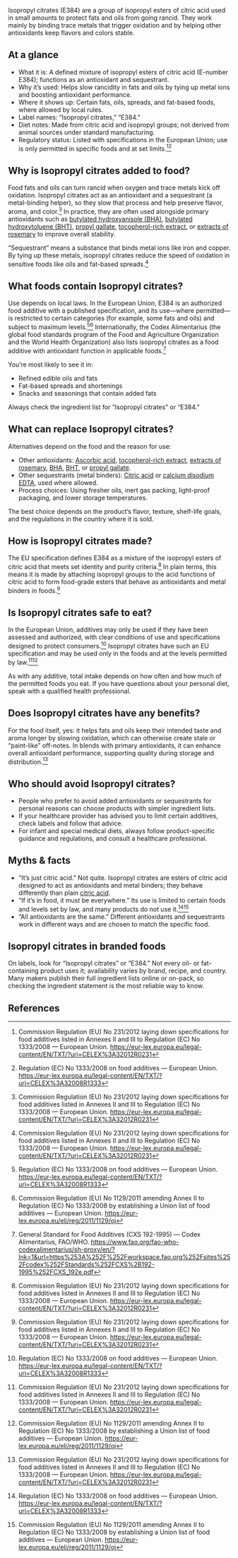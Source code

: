 Isopropyl citrates (E384) are a group of isopropyl esters of citric acid used in small amounts to protect fats and oils from going rancid. They work mainly by binding trace metals that trigger oxidation and by helping other antioxidants keep flavors and colors stable. 
<!--more-->

## At a glance
- What it is: A defined mixture of isopropyl esters of citric acid (E-number E384); functions as an antioxidant and sequestrant.
- Why it’s used: Helps slow rancidity in fats and oils by tying up metal ions and boosting antioxidant performance.
- Where it shows up: Certain fats, oils, spreads, and fat-based foods, where allowed by local rules.
- Label names: “Isopropyl citrates,” “E384.”
- Diet notes: Made from citric acid and isopropyl groups; not derived from animal sources under standard manufacturing.
- Regulatory status: Listed with specifications in the European Union; use is only permitted in specific foods and at set limits.[^1][^2]

## Why is Isopropyl citrates added to food?
Food fats and oils can turn rancid when oxygen and trace metals kick off oxidation. Isopropyl citrates act as an antioxidant and a sequestrant (a metal-binding helper), so they slow that process and help preserve flavor, aroma, and color.[^1] In practice, they are often used alongside primary antioxidants such as [butylated hydroxyanisole (BHA)](/e320-butylated-hydroxyanisole-bha), [butylated hydroxytoluene (BHT)](/e321-butylated-hydroxytoluene), [propyl gallate](/e310-propyl-gallate), [tocopherol-rich extract](/e306-tocopherol-rich-extract), or [extracts of rosemary](/e392-extracts-of-rosemary) to improve overall stability.

“Sequestrant” means a substance that binds metal ions like iron and copper. By tying up these metals, isopropyl citrates reduce the speed of oxidation in sensitive foods like oils and fat-based spreads.[^1]

## What foods contain Isopropyl citrates?
Use depends on local laws. In the European Union, E384 is an authorized food additive with a published specification, and its use—where permitted—is restricted to certain categories (for example, some fats and oils) and subject to maximum levels.[^2][^3] Internationally, the Codex Alimentarius (the global food standards program of the Food and Agriculture Organization and the World Health Organization) also lists isopropyl citrates as a food additive with antioxidant function in applicable foods.[^4]

You’re most likely to see it in:
- Refined edible oils and fats
- Fat-based spreads and shortenings
- Snacks and seasonings that contain added fats

Always check the ingredient list for “Isopropyl citrates” or “E384.”

## What can replace Isopropyl citrates?
Alternatives depend on the food and the reason for use:
- Other antioxidants: [Ascorbic acid](/e300-ascorbic-acid), [tocopherol-rich extract](/e306-tocopherol-rich-extract), [extracts of rosemary](/e392-extracts-of-rosemary), [BHA](/e320-butylated-hydroxyanisole-bha), [BHT](/e321-butylated-hydroxytoluene), or [propyl gallate](/e310-propyl-gallate).
- Other sequestrants (metal binders): [Citric acid](/e330-citric-acid) or [calcium disodium EDTA](/e385-calcium-disodium-ethylenediaminetetraacetate), used where allowed.
- Process choices: Using fresher oils, inert gas packing, light-proof packaging, and lower storage temperatures.

The best choice depends on the product’s flavor, texture, shelf-life goals, and the regulations in the country where it is sold.

## How is Isopropyl citrates made?
The EU specification defines E384 as a mixture of the isopropyl esters of citric acid that meets set identity and purity criteria.[^1] In plain terms, this means it is made by attaching isopropyl groups to the acid functions of citric acid to form food-grade esters that behave as antioxidants and metal binders in foods.[^1]

## Is Isopropyl citrates safe to eat?
In the European Union, additives may only be used if they have been assessed and authorized, with clear conditions of use and specifications designed to protect consumers.[^2] Isopropyl citrates have such an EU specification and may be used only in the foods and at the levels permitted by law.[^1][^3]

As with any additive, total intake depends on how often and how much of the permitted foods you eat. If you have questions about your personal diet, speak with a qualified health professional.

## Does Isopropyl citrates have any benefits?
For the food itself, yes: it helps fats and oils keep their intended taste and aroma longer by slowing oxidation, which can otherwise create stale or “paint-like” off-notes. In blends with primary antioxidants, it can enhance overall antioxidant performance, supporting quality during storage and distribution.[^1]

## Who should avoid Isopropyl citrates?
- People who prefer to avoid added antioxidants or sequestrants for personal reasons can choose products with simpler ingredient lists.
- If your healthcare provider has advised you to limit certain additives, check labels and follow that advice.
- For infant and special medical diets, always follow product-specific guidance and regulations, and consult a healthcare professional.

## Myths & facts
- “It’s just citric acid.” Not quite. Isopropyl citrates are esters of citric acid designed to act as antioxidants and metal binders; they behave differently than plain [citric acid](/e330-citric-acid).
- “If it’s in food, it must be everywhere.” Its use is limited to certain foods and levels set by law, and many products do not use it.[^2][^3]
- “All antioxidants are the same.” Different antioxidants and sequestrants work in different ways and are chosen to match the specific food.

## Isopropyl citrates in branded foods
On labels, look for “Isopropyl citrates” or “E384.” Not every oil- or fat-containing product uses it; availability varies by brand, recipe, and country. Many makers publish their full ingredient lists online or on-pack, so checking the ingredient statement is the most reliable way to know.

## References
[^1]: Commission Regulation (EU) No 231/2012 laying down specifications for food additives listed in Annexes II and III to Regulation (EC) No 1333/2008 — European Union. https://eur-lex.europa.eu/legal-content/EN/TXT/?uri=CELEX%3A32012R0231
[^2]: Regulation (EC) No 1333/2008 on food additives — European Union. https://eur-lex.europa.eu/legal-content/EN/TXT/?uri=CELEX%3A32008R1333
[^3]: Commission Regulation (EU) No 1129/2011 amending Annex II to Regulation (EC) No 1333/2008 by establishing a Union list of food additives — European Union. https://eur-lex.europa.eu/eli/reg/2011/1129/oj
[^4]: General Standard for Food Additives (CXS 192-1995) — Codex Alimentarius, FAO/WHO. https://www.fao.org/fao-who-codexalimentarius/sh-proxy/en/?lnk=1&url=https%253A%252F%252Fworkspace.fao.org%252Fsites%252Fcodex%252FStandards%252FCXS%2B192-1995%252FCXS_192e.pdf
